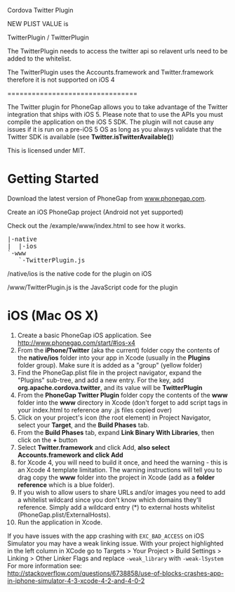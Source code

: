 Cordova Twitter Plugin

NEW PLIST VALUE is 

TwitterPlugin / TwitterPlugin

The TwitterPlugin needs to access the twitter api so relavent urls need to be added to the whitelist. 

The TwitterPlugin uses the Accounts.framework and Twitter.framework therefore it is not supported on iOS 4

================================

The Twitter plugin for PhoneGap allows you to take advantage of the Twitter integration that ships with iOS 5. Please note that to use the APIs you must compile the application on the iOS 5 SDK. The plugin will not cause any issues if it is run on a pre-iOS 5 OS as long as you always validate that the Twitter SDK is available (see **Twitter.isTwitterAvailable()**)

This is licensed under MIT.


Getting Started
===============

Download the latest version of PhoneGap from www.phonegap.com.

Create an iOS PhoneGap project (Android not yet supported)

Check out the /example/www/index.html to see how it works.

<pre>
|-native
|  |-ios
`-www
   `-TwitterPlugin.js
</pre>

/native/ios is the native code for the plugin on iOS

/www/TwitterPlugin.js is the JavaScript code for the plugin

iOS (Mac OS X)
===============

1. Create a basic PhoneGap iOS application. See http://www.phonegap.com/start/#ios-x4
2. From the **iPhone/Twitter** (aka the current) folder copy the contents of the **native/ios** folder into your app in Xcode (usually in the **Plugins** folder group). Make sure it is added as a "group" (yellow folder)
3. Find the PhoneGap.plist file in the project navigator, expand the "Plugins" sub-tree, and add a new entry. For the key, add **org.apache.cordova.twitter**, and its value will be **TwitterPlugin**
4. From the **PhoneGap Twitter Plugin** folder copy the contents of the **www** folder into the **www** directory in Xcode (don't forget to add script tags in your index.html to reference any .js files copied over)
5. Click on your project's icon (the root element) in Project Navigator, select your **Target**, and the **Build Phases** tab.
6. From the **Build Phases** tab, expand **Link Binary With Libraries**, then click on the **+** button
7. Select **Twitter.framework** and click Add, **also select **Accounts.framework** and click Add**
8. for Xcode 4, you will need to build it once, and heed the warning - this is an Xcode 4 template limitation. The warning instructions will tell you to drag copy the **www** folder into the project in Xcode (add as a **folder reference** which is a blue folder).
9. If you wish to allow users to share URLs and/or images you need to add a whitelist wildcard since you don't know which domains they'll reference. Simply add a wildcard entry (*) to external hosts whitelist (PhoneGap.plist/ExternalHosts).
10. Run the application in Xcode.


If you have issues with the app crashing with `EXC_BAD_ACCESS` on iOS Simulator you may have a weak linking issue. With your project highlighted in the left column in XCode go to Targets > Your Project > Build Settings > Linking > Other Linker Flags and replace `-weak_library` with `-weak-lSystem`
For more information see: http://stackoverflow.com/questions/6738858/use-of-blocks-crashes-app-in-iphone-simulator-4-3-xcode-4-2-and-4-0-2
